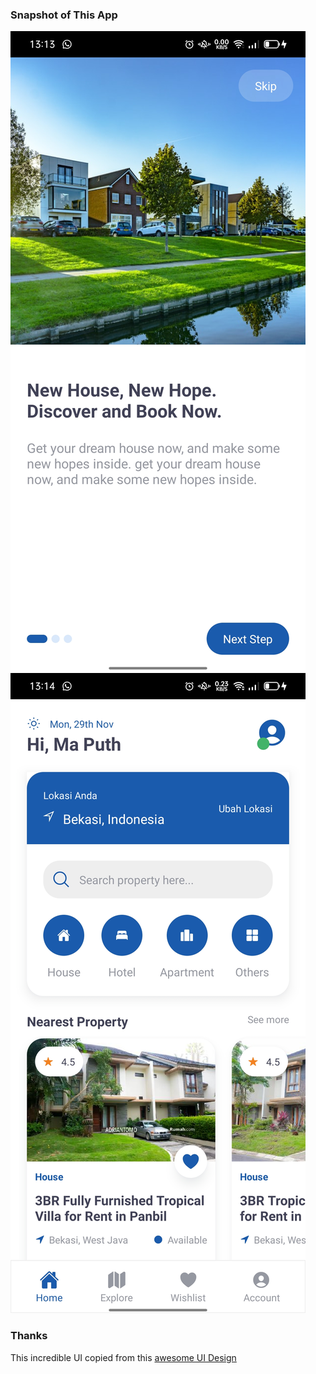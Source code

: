### Snapshot of This App

<img src="./snapshots/ss.jpg">
<img src="./snapshots/ss2.jpg">

### Thanks

This incredible UI copied from this [awesome UI Design](https://dribbble.com/shots/16825467-GassTravel-Properties-Travel-App)
